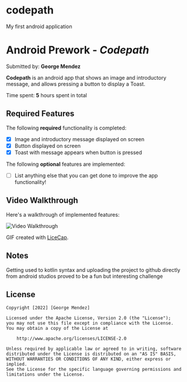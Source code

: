 # codepath
My first android application
# Android Prework - *Codepath*

Submitted by: **George Mendez**

**Codepath** is an android app that shows an image and introductory message, and allows pressing a button to display a Toast. 

Time spent: **5** hours spent in total

## Required Features

The following **required** functionality is completed:

* [x] Image and introductory message displayed on screen
* [x] Button displayed on screen
* [x] Toast with message appears when button is pressed 

The following **optional** features are implemented:

* [ ] List anything else that you can get done to improve the app functionality!

## Video Walkthrough

Here's a walkthrough of implemented features:

<img src="https://imgur.com/JKNqZ70.gif" title='Video Walkthrough' width='' alt='Video Walkthrough' />

GIF created with [LiceCap](http://www.cockos.com/licecap/).

## Notes

Getting used to kotlin syntax and uploading the project to github directly from android studios proved to be a fun but interesting challenge

## License

    Copyright [2022] [George Mendez]

    Licensed under the Apache License, Version 2.0 (the "License");
    you may not use this file except in compliance with the License.
    You may obtain a copy of the License at

        http://www.apache.org/licenses/LICENSE-2.0

    Unless required by applicable law or agreed to in writing, software
    distributed under the License is distributed on an "AS IS" BASIS,
    WITHOUT WARRANTIES OR CONDITIONS OF ANY KIND, either express or implied.
    See the License for the specific language governing permissions and
    limitations under the License.

